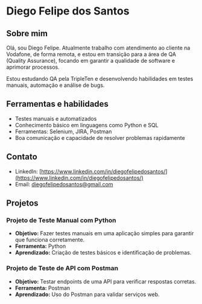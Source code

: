 # Diego Felipe dos Santos

## Sobre mim
Olá, sou Diego Felipe. Atualmente trabalho com atendimento ao cliente na Vodafone, de forma remota, e estou em transição para a área de QA (Quality Assurance), focando em garantir a qualidade de software e aprimorar processos.

Estou estudando QA pela TripleTen e desenvolvendo habilidades em testes manuais, automação e análise de bugs.

## Ferramentas e habilidades
- Testes manuais e automatizados  
- Conhecimento básico em linguagens como Python e SQL  
- Ferramentas: Selenium, JIRA, Postman  
- Boa comunicação e capacidade de resolver problemas rapidamente  

## Contato
- LinkedIn: [https://www.linkedin.com/in/diegofelipedosantos/](https://www.linkedin.com/in/diegofelipedosantos/)  
- Email: diegofelipedosantos@gmail.com  

## Projetos

### Projeto de Teste Manual com Python  
- **Objetivo:** Fazer testes manuais em uma aplicação simples para garantir que funciona corretamente.  
- **Ferramenta:** Python  
- **Aprendizado:** Criação de testes básicos e identificação de problemas.

### Projeto de Teste de API com Postman  
- **Objetivo:** Testar endpoints de uma API para verificar respostas corretas.  
- **Ferramenta:** Postman  
- **Aprendizado:** Uso do Postman para validar serviços web.
